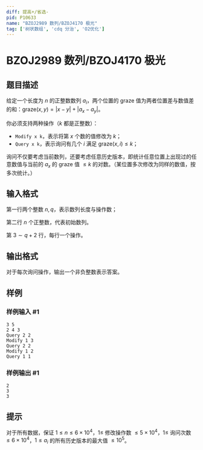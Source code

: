 ```yaml
---
diff: 提高+/省选-
pid: P10633
name: "BZOJ2989 数列/BZOJ4170 极光"
tag: ['树状数组', 'cdq 分治', 'O2优化']
---
```

# BZOJ2989 数列/BZOJ4170 极光
## 题目描述

给定一个长度为 $n$ 的正整数数列 $a_i$，两个位置的 $\text{graze}$ 值为两者位置差与数值差的和：$\text{graze}(x,y)=|x-y|+|a_x-a_y|$。

你必须支持两种操作（$k$ 都是正整数）：
- `Modify x k`，表示将第 $x$ 个数的值修改为 $k$；
- `Query x k`，表示询问有几个 $i$ 满足 $\text{graze}(x,i) \leq k$；

询问不仅要考虑当前数列，还要考虑任意历史版本，即统计任意位置上出现过的任意数值与当前的 $a_x$ 的 $\text{graze}$ 值 $\leq k$ 的对数。（某位置多次修改为同样的数值，按多次统计。）
## 输入格式

第一行两个整数 $n,q$，表示数列长度与操作数；

第二行 $n$ 个正整数，代表初始数列。

第 $3\sim q+2$ 行，每行一个操作。
## 输出格式

对于每次询问操作，输出一个非负整数表示答案。
## 样例

### 样例输入 #1
```
3 5
2 4 3
Query 2 2
Modify 1 3
Query 2 2
Modify 1 2
Query 1 1
```
### 样例输出 #1
```
2
3
3
```
## 提示

对于所有数据，保证 $1\leq n\leq 6\times 10^4$，$1\leq$ 修改操作数 $\leq 5\times 10^4$，$1\leq$ 询问次数 $\leq 6\times 10^4$，$1\leq a_i$ 的所有历史版本的最大值 $\leq 10^5$。
